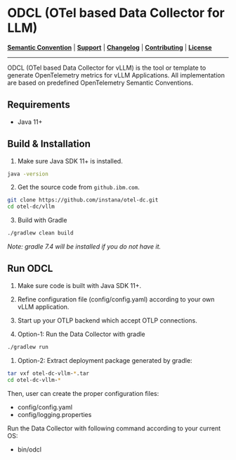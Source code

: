 # ODCL (OTel based Data Collector for LLM)

**[Semantic Convention](docs/semconv)** |
**[Support](docs/support/README.md)** |
**[Changelog](CHANGELOG.md)** |
**[Contributing](CONTRIBUTING.md)** |
**[License](LICENSE)**

---
ODCL (OTel based Data Collector for vLLM) is the tool or template to generate OpenTelemetry metrics for vLLM Applications. All implementation are based on predefined OpenTelemetry Semantic Conventions.

## Requirements

- Java 11+

## Build & Installation

1) Make sure Java SDK 11+ is installed.
```bash
java -version
```

2) Get the source code from `github.ibm.com`.
```bash
git clone https://github.com/instana/otel-dc.git
cd otel-dc/vllm
```

3) Build with Gradle
```bash
./gradlew clean build
```
*Note: gradle 7.4 will be installed if you do not have it.*

## Run ODCL

1) Make sure code is built with Java SDK 11+.

2) Refine configuration file (config/config.yaml) according to your own vLLM application. 

3) Start up your OTLP backend which accept OTLP connections. 

1) Option-1: Run the Data Collector with gradle
```bash
./gradlew run
```
1) Option-2: Extract deployment package generated by gradle:
```bash
tar vxf otel-dc-vllm-*.tar
cd otel-dc-vllm-*
```

Then, user can create the proper configuration files:
  - config/config.yaml
  - config/logging.properties

Run the Data Collector with following command according to your current OS:
  - bin/odcl

